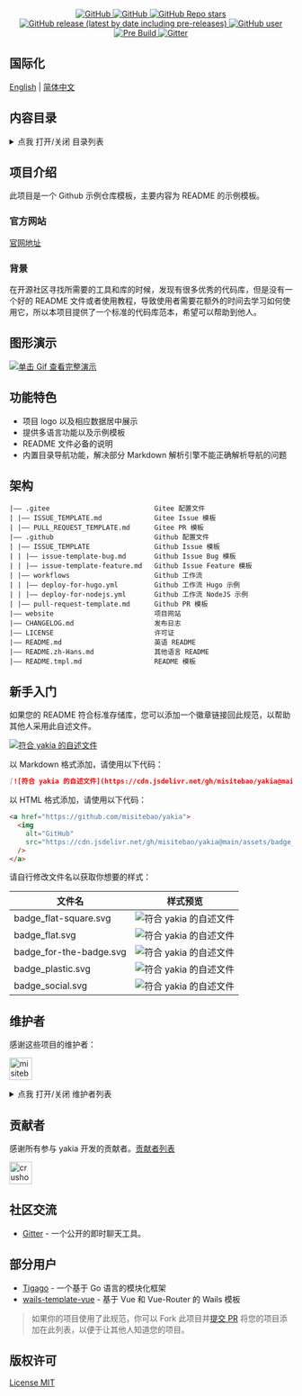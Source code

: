 <p align="center">
  <a href="https://github.com/misitebao/yakia/blob/main/LICENSE">
    <img alt="GitHub" src="https://img.shields.io/github/license/misitebao/yakia?style=flat-square"/>
  </a>
  <a href="https://github.com/misitebao/yakia">
    <img alt="GitHub" src="https://cdn.jsdelivr.net/gh/misitebao/yakia@main/assets/badge_flat-square.svg"/>
  </a>
  <a href="https://github.com/misitebao/yakia">
    <img alt="GitHub Repo stars" src="https://img.shields.io/github/stars/misitebao/yakia?style=flat-square"/>
  </a>
  <a href="https://github.com/misitebao/yakia/releases">
    <img alt="GitHub release (latest by date including pre-releases)" src="https://img.shields.io/github/v/release/misitebao/yakia?include_prereleases&sort=semver&style=flat-square">
  </a>
  <a href="https://github.com/misitebao">
    <img alt="GitHub user" src="https://img.shields.io/badge/author-misitebao-brightgreen?style=flat-square"/>
  </a>
  <a href="https://github.com/misitebao/yakia/actions/workflows/pre-build.yml">
    <img alt="Pre Build" src="https://img.shields.io/github/workflow/status/misitebao/yakia/Pre%20Build%20%7C%20预构建/main?style=flat-square&logo=github"/>
  </a>
  <a href="https://gitter.im/misitebao/yakia">
    <img alt="Gitter" src="https://img.shields.io/gitter/room/misitebao/yakia?style=flat-square&color=4ab494"/>
  </a>
</p>

<span id="nav-1"></span>

## 国际化

[English](README.md) | [简体中文](README.zh-Hans.md)

<span id="nav-2"></span>

## 内容目录

<details>
  <summary>点我 打开/关闭 目录列表</summary>

- [国际化](#nav-1)
- [内容目录](#nav-2)
- [项目介绍](#nav-3)
  - [官方网站](#nav-3-1)
  - [背景](#nav-3-2)
- [图形演示](#nav-4)
- [功能特色](#nav-5)
- [架构](#nav-6)
- [新手入门](#nav-7)
- [维护者](#nav-8)
- [贡献者](#nav-9)
- [社区交流](#nav-10)
- [部分用户](#nav-11)
- [发布记录](CHANGE.md)
- [捐赠者](#nav-12)
- [赞助商](#nav-13)
- [特别感谢](#nav-14)
- [版权许可](#nav-15)

</details>

<span id="nav-3"></span>

## 项目介绍

此项目是一个 Github 示例仓库模板，主要内容为 README 的示例模板。

<span id="nav-3-1"></span>

### 官方网站

[官网地址](https://yakia.vercel.app)

<span id="nav-3-2"></span>

### 背景

在开源社区寻找所需要的工具和库的时候，发现有很多优秀的代码库，但是没有一个好的 README 文件或者使用教程，导致使用者需要花额外的时间去学习如何使用它，所以本项目提供了一个标准的代码库范本，希望可以帮助到他人。

<span id="nav-4"></span>

## 图形演示

[![单击 Gif 查看完整演示](https://cdn.jsdelivr.net/gh/misitebao/CDN@main/md/template-git-repository-mini.gif)](https://www.bilibili.com/video/BV1d64y1B7pe?share_source=copy_web)

<span id="nav-5"></span>

## 功能特色

- 项目 logo 以及相应数据居中展示
- 提供多语言功能以及示例模板
- README 文件必备的说明
- 内置目录导航功能，解决部分 Markdown 解析引擎不能正确解析导航的问题

<span id="nav-6"></span>

## 架构

```
|—— .gitee                          Gitee 配置文件
| |—— ISSUE_TEMPLATE.md             Gitee Issue 模板
| |—— PULL_REQUEST_TEMPLATE.md      Gitee PR 模板
|—— .github                         Github 配置文件
| |—— ISSUE_TEMPLATE                Github Issue 模板
| | |—— issue-template-bug.md       Github Issue Bug 模板
| | |—— issue-template-feature.md   Github Issue Feature 模板
| |—— workflows                     Github 工作流
| | |—— deploy-for-hugo.yml         Github 工作流 Hugo 示例
| | |—— deploy-for-nodejs.yml       Github 工作流 NodeJS 示例
| |—— pull-request-template.md      Github PR 模板
|—— website                         项目网站
|—— CHANGELOG.md                    发布日志
|—— LICENSE                         许可证
|—— README.md                       英语 README
|—— README.zh-Hans.md               其他语言 README
|—— README.tmpl.md                  README 模板

```

<span id="nav-7"></span>

## 新手入门

如果您的 README 符合标准存储库，您可以添加一个徽章链接回此规范，以帮助其他人采用此自述文件。

[![符合 yakia 的自述文件](https://cdn.jsdelivr.net/gh/misitebao/yakia@main/assets/badge_flat-square.svg)](https://github.com/misitebao/yakia)

以 Markdown 格式添加，请使用以下代码：

```markdown
[![符合 yakia 的自述文件](https://cdn.jsdelivr.net/gh/misitebao/yakia@main/assets/badge_flat-square.svg)](https://github.com/misitebao/yakia)
```

以 HTML 格式添加，请使用以下代码：

```html
<a href="https://github.com/misitebao/yakia">
  <img
    alt="GitHub"
    src="https://cdn.jsdelivr.net/gh/misitebao/yakia@main/assets/badge_flat-square.svg"
  />
</a>
```

请自行修改文件名以获取你想要的样式：

| 文件名                  | 样式预览                                                                                                  |
| ----------------------- | --------------------------------------------------------------------------------------------------------- |
| badge_flat-square.svg   | ![符合 yakia 的自述文件](https://cdn.jsdelivr.net/gh/misitebao/yakia@main/assets/badge_flat-square.svg)   |
| badge_flat.svg          | ![符合 yakia 的自述文件](https://cdn.jsdelivr.net/gh/misitebao/yakia@main/assets/badge_flat.svg)          |
| badge_for-the-badge.svg | ![符合 yakia 的自述文件](https://cdn.jsdelivr.net/gh/misitebao/yakia@main/assets/badge_for-the-badge.svg) |
| badge_plastic.svg       | ![符合 yakia 的自述文件](https://cdn.jsdelivr.net/gh/misitebao/yakia@main/assets/badge_plastic.svg)       |
| badge_social.svg        | ![符合 yakia 的自述文件](https://cdn.jsdelivr.net/gh/misitebao/yakia@main/assets/badge_social.svg)        |

<span id="nav-8"></span>

## 维护者

感谢这些项目的维护者：

<a href="https://github.com/misitebao"><img src="https://github.com/misitebao.png" width="40" height="40" alt="misitebao" title="misitebao"/></a>

<details>
  <summary>点我 打开/关闭 维护者列表</summary>

- [米司特包](https://github.com/misitebao) - 项目作者，全栈工程师。

</details>

<span id="nav-9"></span>

## 贡献者

感谢所有参与 yakia 开发的贡献者。[贡献者列表](https://github.com/misitebao/yakia/graphs/contributors)

<a href="https://github.com/crushonyou18"><img src="https://github.com/crushonyou18.png" width="40" height="40" alt="crushonyou18" title="crushonyou18"/></a>

<span id="nav-10"></span>

## 社区交流

- [Gitter](https://gitter.im/misitebao/yakia) - 一个公开的即时聊天工具。

<span id="nav-11"></span>

## 部分用户

- [Tigago](https://github.com/tigateam/tigago) - 一个基于 Go 语言的模块化框架
- [wails-template-vue](https://github.com/misitebao/wails-template-vue) - 基于 Vue 和 Vue-Router 的 Wails 模板

> 如果你的项目使用了此规范，你可以 Fork 此项目并[提交 PR](https://github.com/misitebao/yakia/pulls) 将您的项目添加在此列表，以便于让其他人知道您的项目。

<span id="nav-12"></span>

<!-- ## 捐赠者 -->

<span id="nav-13"></span>

<!-- ## 赞助商 -->

<span id="nav-14"></span>

<!-- ## 特别感谢 -->

<span id="nav-15"></span>

## 版权许可

[License MIT](../LICENSE)
